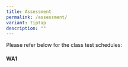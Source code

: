 ```yaml
---
title: Assessment
permalink: /assessment/
variant: tiptap
description: ""
---
```

<p>Please refer below for the class test schedules:</p>
<h4>WA1</h4>
<p></p>